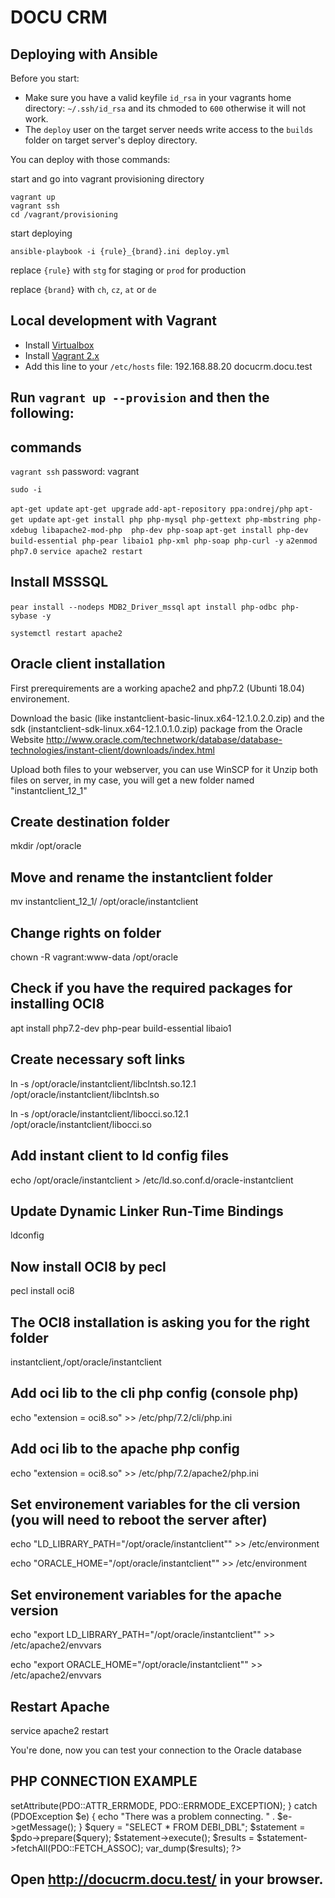 # DOCU CRM  


Deploying with Ansible
------------------------------

Before you start:

- Make sure you have a valid keyfile `id_rsa` in your vagrants home directory: `~/.ssh/id_rsa` and its chmoded to `600` otherwise it will not work.
- The `deploy` user on the target server needs write access to the `builds` folder on target server's deploy directory.

You can deploy with those commands:

start and go into vagrant provisioning directory

	vagrant up
	vagrant ssh
	cd /vagrant/provisioning

start deploying

	ansible-playbook -i {rule}_{brand}.ini deploy.yml

replace `{rule}` with `stg` for staging or `prod` for production

replace `{brand}` with `ch`, `cz`, `at` or `de`

Local development with Vagrant
------------------------------

- Install [Virtualbox][vbox-dl]
- Install [Vagrant 2.x][vagrant-dl]
- Add this line to your `/etc/hosts` file: 192.168.88.20 docucrm.docu.test

Run `vagrant up --provision` and then the following:
------------------------------------------------------------

commands
------------------------------------------------------------

`vagrant ssh`
password: vagrant

`sudo -i`

`apt-get update`
`apt-get upgrade`
`add-apt-repository ppa:ondrej/php`
`apt-get update`
`apt-get install php php-mysql php-gettext php-mbstring php-xdebug libapache2-mod-php  php-dev php-soap`
`apt-get install php-dev build-essential php-pear libaio1 php-xml php-soap php-curl -y`
`a2enmod php7.0`
`service apache2 restart`

Install MSSSQL
------------------------------------------------------------
`pear install --nodeps MDB2_Driver_mssql`
`apt install php-odbc php-sybase -y`

`systemctl restart apache2`

Oracle client installation
------------------------------------------------------------
First prerequirements are a working apache2 and php7.2 (Ubunti 18.04) environement.

Download the basic (like instantclient-basic-linux.x64-12.1.0.2.0.zip) and the sdk (instantclient-sdk-linux.x64-12.1.0.1.0.zip) package from the Oracle Website 
http://www.oracle.com/technetwork/database/database-technologies/instant-client/downloads/index.html

Upload both files to your webserver, you can use WinSCP for it
Unzip both files on server, in my case, you will get a new folder named "instantclient_12_1"

Create destination folder
------------------------------------------------------------
mkdir /opt/oracle

Move and rename the instantclient folder
------------------------------------------------------------
mv instantclient_12_1/ /opt/oracle/instantclient

Change rights on folder
------------------------------------------------------------
chown -R vagrant:www-data /opt/oracle

Check if you have the required packages for installing OCI8
------------------------------------------------------------
apt install php7.2-dev php-pear build-essential libaio1

Create necessary soft links
------------------------------------------------------------
ln -s /opt/oracle/instantclient/libclntsh.so.12.1 /opt/oracle/instantclient/libclntsh.so

ln -s /opt/oracle/instantclient/libocci.so.12.1 /opt/oracle/instantclient/libocci.so

Add instant client to ld config files
------------------------------------------------------------
echo /opt/oracle/instantclient > /etc/ld.so.conf.d/oracle-instantclient

Update Dynamic Linker Run-Time Bindings
------------------------------------------------------------
ldconfig

Now install OCI8 by pecl
------------------------------------------------------------
pecl install oci8

The OCI8 installation is asking you for the right folder
------------------------------------------------------------
instantclient,/opt/oracle/instantclient

Add oci lib to the cli php config (console php)
------------------------------------------------------------
echo "extension = oci8.so" >> /etc/php/7.2/cli/php.ini

Add oci lib to the apache php config
------------------------------------------------------------
echo "extension = oci8.so" >> /etc/php/7.2/apache2/php.ini

Set environement variables for the cli version (you will need to reboot the server after)
------------------------------------------------------------
echo "LD_LIBRARY_PATH=\"/opt/oracle/instantclient\"" >> /etc/environment

echo "ORACLE_HOME=\"/opt/oracle/instantclient\"" >> /etc/environment

Set environement variables for the apache version
------------------------------------------------------------
echo "export LD_LIBRARY_PATH=\"/opt/oracle/instantclient\"" >> /etc/apache2/envvars

echo "export ORACLE_HOME=\"/opt/oracle/instantclient\"" >> /etc/apache2/envvars

Restart Apache
------------------------------------------------------------
service apache2 restart


You're done, now you can test your connection to the Oracle database

PHP CONNECTION EXAMPLE 
------------------------------------------------------------
<?php
// Create connection to Oracle, change HOST IP and SID string!

$server = "";
$user = "";
$pass = "";
$database = "";


try {
    $pdo = new \PDO(
        sprintf(
         "dblib:host=%s;dbname=%s",
         $server,
         $database
        ),
         $user,
         $pass
    );
     $pdo->setAttribute(PDO::ATTR_ERRMODE, PDO::ERRMODE_EXCEPTION);
} catch (PDOException $e) {
     echo "There was a problem connecting. " . $e->getMessage();
}

$query = "SELECT * FROM DEBI_DBL";
$statement = $pdo->prepare($query);
$statement->execute();
$results = $statement->fetchAll(PDO::FETCH_ASSOC);

var_dump($results);


?>


Open http://docucrm.docu.test/ in your browser.
------------------------------------------------------------
[vbox-dl]: https://www.virtualbox.org/wiki/Downloads
[vagrant-dl]: https://www.vagrantup.com/downloads.html


